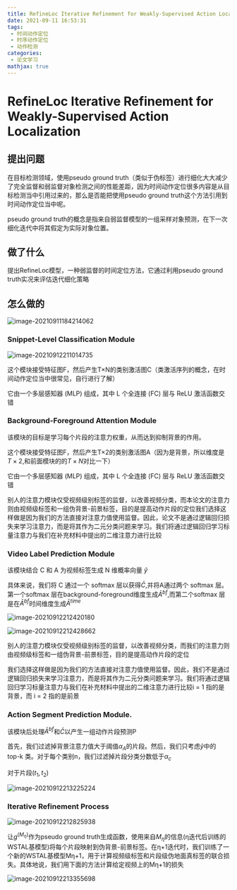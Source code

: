 ```yaml
---
title: RefineLoc Iterative Refinement for Weakly-Supervised Action Localization
date: 2021-09-11 16:53:31
tags:
 - 时间动作定位
 - 时序动作定位
 - 动作检测
categories:
 - 论文学习
mathjax: true
---
```


# RefineLoc Iterative Refinement for Weakly-Supervised Action Localization

## 提出问题

在目标检测领域，使用pseudo ground truth（类似于伪标签）进行细化大大减少了完全监督和弱监督对象检测之间的性能差距，因为时间动作定位很多内容是从目标检测当中引用过来的，那么是否能把使用pseudo ground truth这个方法引用到时间动作定位当中呢。

pseudo ground truth的概念是指来自弱监督模型的一组采样对象预测，在下一次细化迭代中将其假定为实际对象位置。

## 做了什么

提出RefineLoc模型，一种弱监督的时间定位方法，它通过利用pseudo ground truth实况来评估迭代细化策略

<!--more-->

## 怎么做的

![image-20210911184214062](https://cdn.jsdelivr.net/gh/zhou-ning/blog-image-bed@main/paper/image-20210911184214062.png)

### Snippet-Level Classification Module

![image-20210912211014735](https://cdn.jsdelivr.net/gh/zhou-ning/blog-image-bed@main/paper/image-20210912211014735.png)

这个模块接受特征图F，然后产生T×N的类别激活图C（类激活序列的概念，在时间动作定位当中很常见，自行进行了解）

它由一个多层感知器 (MLP) 组成，其中 L 个全连接 (FC) 层与 ReLU 激活函数交错

### Background-Foreground Attention Module

该模块的目标是学习每个片段的注意力权重，从而达到抑制背景的作用。

这个模块接受特征图F，然后产生T×2的类别激活图A（因为是背景，所以维度是$T\times 2$,和前面模块的的$T\times N$对比一下）

它由一个多层感知器 (MLP) 组成，其中 L 个全连接 (FC) 层与 ReLU 激活函数交错

别人的注意力模块仅受视频级别标签的监督，以改善视频分类，而本论文的注意力则由视频级标签和一组伪背景-前景标签，目的是提高动作片段的定位我们选择这样做是因为我们的方法直接对注意力值使用监督。因此，论文不是通过逻辑回归损失来学习注意力，而是将其作为二元分类问题来学习。我们将通过逻辑回归学习标量注意力与我们在补充材料中提出的二维注意力进行比较

### Video Label Prediction Module

该模块结合 C 和 A 为视频标签生成 N 维概率向量 $\hat{y}$

具体来说，我们将 C 通过一个 softmax 层以获得$\bar{C}$,并将A通过两个 softmax 层。第一个softmax 层在background-foreground维度生成$\bar{A}^{bf}$,而第二个softmax 层是在$\bar{A}^{bf}$时间维度生成$\bar{A}^{time}$

![image-20210912212420180](https://cdn.jsdelivr.net/gh/zhou-ning/blog-image-bed@main/paper/image-20210912212420180.png)

![image-20210912212428662](https://cdn.jsdelivr.net/gh/zhou-ning/blog-image-bed@main/paper/image-20210912212428662.png)

别人的注意力模块仅受视频级别标签的监督，以改善视频分类，而我们的注意力则由视频级标签和一组伪背景-前景标签，目的是提高动作片段的定位

我们选择这样做是因为我们的方法直接对注意力值使用监督。因此，我们不是通过逻辑回归损失来学习注意力，而是将其作为二元分类问题来学习。我们将通过逻辑回归学习标量注意力与我们在补充材料中提出的二维注意力进行比较i = 1 指的是背景，而 i = 2 指的是前景

### Action Segment Prediction Module.

该模块后处理$\bar{A}^{bf}$和$\bar{C}$以产生一组动作片段预测P

首先，我们过滤掉背景注意力值大于阈值$\alpha_A$的片段。然后，我们只考虑$\hat{y}$中的 top-k 类。对于每个类别n，我们过滤掉片段分类分数低于$\alpha_c$

对于片段$(t_1,t_2)$

![image-20210912213225224](https://cdn.jsdelivr.net/gh/zhou-ning/blog-image-bed@main/paper/image-20210912213225224.png)

### Iterative Refinement Process

![image-20210912212825938](https://cdn.jsdelivr.net/gh/zhou-ning/blog-image-bed@main/paper/image-20210912212825938.png)

让$g^(M_η )$作为pseudo ground truth生成函数，使用来自$M_η$的信息(η迭代后训练的WSTAL基模型)将每个片段映射到伪背景-前景标签。在η+1迭代时，我们训练了一个新的WSTAL基模型Mη+1，用于计算视频级标签和片段级伪地面真标签的联合损失。具体地说，我们用下面的方法计算给定视频上的Mη+1的损失

![image-20210912213355698](https://cdn.jsdelivr.net/gh/zhou-ning/blog-image-bed@main/paper/image-20210912213355698.png)




